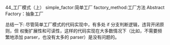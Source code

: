 


44_工厂模式（上）
    simple_factor:简单工厂
    factory_method:工厂方法
    Abstract Factory：抽象工厂
    
   总结一下:
       尽管简单工厂模式的代码实现中，有多处 if 分支判断逻辑，违背开闭原则，但
        权衡扩展性和可读性，这样的代码实现在大多数情况下（比如，不需要频繁地添加
        parser，也没有太多的 parser）是没有问题的。